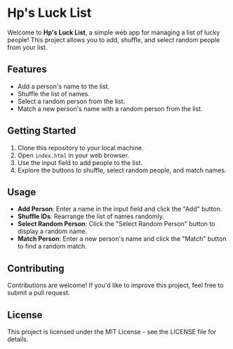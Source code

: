 # Hp's Luck List

Welcome to **Hp's Luck List**, a simple web app for managing a list of lucky people! This project allows you to add, shuffle, and select random people from your list.

## Features

- Add a person's name to the list.
- Shuffle the list of names.
- Select a random person from the list.
- Match a new person's name with a random person from the list.

## Getting Started

1. Clone this repository to your local machine.
2. Open `index.html` in your web browser.
3. Use the input field to add people to the list.
4. Explore the buttons to shuffle, select random people, and match names.

## Usage

- **Add Person**: Enter a name in the input field and click the "Add" button.
- **Shuffle IDs**: Rearrange the list of names randomly.
- **Select Random Person**: Click the "Select Random Person" button to display a random name.
- **Match Person**: Enter a new person's name and click the "Match" button to find a random match.

## Contributing

Contributions are welcome! If you'd like to improve this project, feel free to submit a pull request.

## License

This project is licensed under the MIT License - see the LICENSE file for details.
